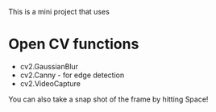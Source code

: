 This is a mini project that uses 
# Open CV functions
- cv2.GaussianBlur
- cv2.Canny - for edge detection
- cv2.VideoCapture

You can also take a snap shot of the frame by hitting Space!

